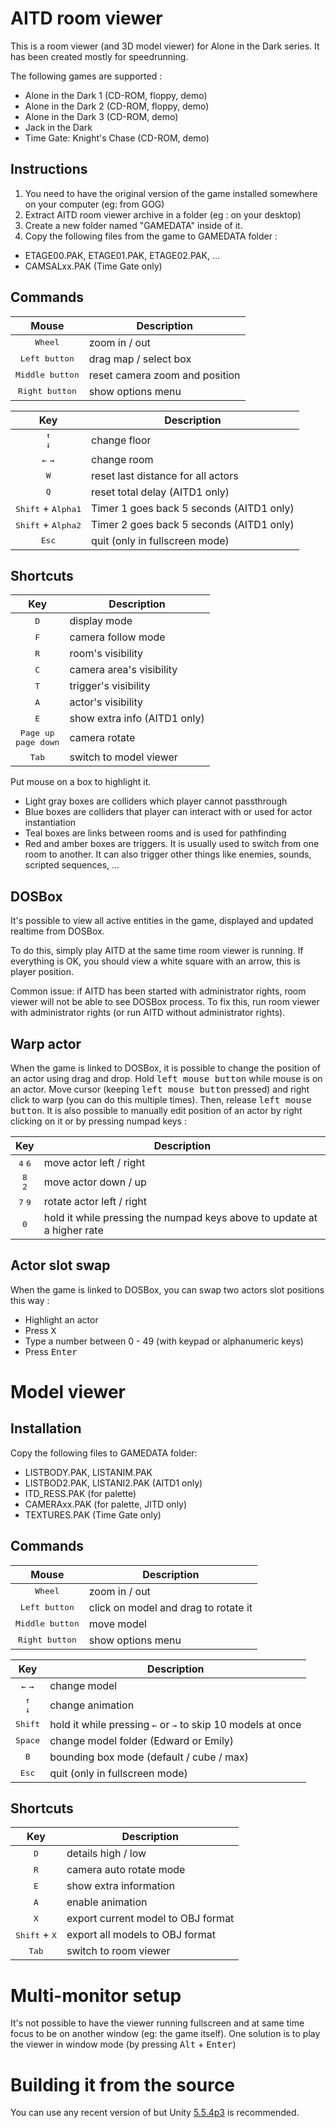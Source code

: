 # AITD room viewer

This is a room viewer (and 3D model viewer) for Alone in the Dark series.
It has been created mostly for speedrunning.

The following games are supported :
- Alone in the Dark 1 (CD-ROM, floppy, demo)
- Alone in the Dark 2 (CD-ROM, floppy, demo)
- Alone in the Dark 3 (CD-ROM, demo)
- Jack in the Dark
- Time Gate: Knight's Chase (CD-ROM, demo)

## Instructions
1. You need to have the original version of the game installed somewhere on your computer (eg: from GOG)
2. Extract AITD room viewer archive in a folder (eg : on your desktop)
3. Create a new folder named "GAMEDATA" inside of it.
4. Copy the following files from the game to GAMEDATA folder :
  - ETAGE00.PAK, ETAGE01.PAK, ETAGE02.PAK, ...
  - CAMSALxx.PAK (Time Gate only)

## Commands

| Mouse | Description |
| :-: | - |
| <kbd>Wheel</kbd> | zoom in / out |
| <kbd>Left button</kbd> | drag map / select box |
| <kbd>Middle button</kbd> | reset camera zoom and position
| <kbd>Right button</kbd> | show options menu

| Key | Description |
| :-: | - |
| <kbd>↑</kbd> <br/> <kbd>↓</kbd> | change floor
| <kbd>←</kbd> <kbd>→</kbd> | change room
| <kbd>W</kbd> | reset last distance for all actors
| <kbd>Q</kbd> | reset total delay (AITD1 only)
| <kbd>Shift</kbd> + <kbd>Alpha1</kbd> | Timer 1 goes back 5 seconds (AITD1 only)
| <kbd>Shift</kbd> + <kbd>Alpha2</kbd> | Timer 2 goes back 5 seconds (AITD1 only)
| <kbd>Esc</kbd> | quit (only in fullscreen mode)

## Shortcuts

| Key | Description |
| :-: | - |
| <kbd>D</kbd> | display mode
| <kbd>F</kbd> | camera follow mode
| <kbd>R</kbd> | room's visibility
| <kbd>C</kbd> | camera area's visibility
| <kbd>T</kbd> | trigger's visibility
| <kbd>A</kbd> | actor's visibility
| <kbd>E</kbd> | show extra info (AITD1 only)
| <kbd>Page up</kbd> <br/> <kbd>page down</kbd> | camera rotate
| <kbd>Tab</kbd> | switch to model viewer

Put mouse on a box to highlight it.
- Light gray boxes are colliders which player cannot passthrough
- Blue boxes are colliders that player can interact with or used for actor instantiation
- Teal boxes are links between rooms and is used for pathfinding
- Red and amber boxes are triggers. It is usually used to switch from one room to another. It can also trigger other things like enemies, sounds, scripted sequences, ...

## DOSBox
It's possible to view all active entities in the game, displayed and updated realtime from DOSBox.

To do this, simply play AITD at the same time room viewer is running.
If everything is OK, you should view a white square with an arrow, this is player position.

Common issue: if AITD has been started with administrator rights, room viewer will not be able to see DOSBox process.
To fix this, run room viewer with administrator rights (or run AITD without administrator rights).

## Warp actor
When the game is linked to DOSBox, it is possible to change the position of an actor using drag and drop. Hold <kbd>left mouse button</kbd> while mouse is on an actor. Move cursor (keeping <kbd>left mouse button</kbd> pressed) and right click to warp (you can do this multiple times). Then, release <kbd>left mouse button</kbd>. It is also possible to manually edit position of an actor by right clicking on it or by pressing numpad keys :

| Key | Description |
| :-: | - |
| <kbd>4</kbd>  <kbd>6</kbd>| move actor left / right
| <kbd>8</kbd> <br/> <kbd>2</kbd> | move actor down / up
| <kbd>7</kbd>  <kbd>9</kbd> | rotate actor left / right
| <kbd>0</kbd> | hold it while pressing the numpad keys above to update at a higher rate

## Actor slot swap
When the game is linked to DOSBox, you can swap two actors slot positions this way : 
- Highlight an actor
- Press <kbd>X</kbd>
- Type a number between 0 - 49 (with keypad or alphanumeric keys)
- Press <kbd>Enter</kbd>

# Model viewer

## Installation

Copy the following files to GAMEDATA folder:
- LISTBODY.PAK, LISTANIM.PAK
- LISTBOD2.PAK, LISTANI2.PAK (AITD1 only)
- ITD_RESS.PAK (for palette)
- CAMERAxx.PAK (for palette, JITD only)
- TEXTURES.PAK (Time Gate only)

## Commands

| Mouse | Description |
| :-: | - |
| <kbd>Wheel</kbd> | zoom in / out
| <kbd>Left button</kbd> | click on model and drag to rotate it
| <kbd>Middle button</kbd> | move model
| <kbd>Right button</kbd> | show options menu

| Key | Description |
| :-: | - |
| <kbd>←</kbd> <kbd>→</kbd> | change model
| <kbd>↑</kbd> <br/> <kbd>↓</kbd> | change animation
| <kbd>Shift</kbd> | hold it while pressing <kbd>←</kbd> or <kbd>→</kbd> to skip 10 models at once
| <kbd>Space</kbd> | change model folder (Edward or Emily)
| <kbd>B</kbd> | bounding box mode (default / cube / max)
| <kbd>Esc</kbd> | quit (only in fullscreen mode)

## Shortcuts

| Key | Description |
| :-: | - |
| <kbd>D</kbd> | details high / low
| <kbd>R</kbd> | camera auto rotate mode
| <kbd>E</kbd> | show extra information
| <kbd>A</kbd> | enable animation
| <kbd>X</kbd> | export current model to OBJ format
| <kbd>Shift</kbd> + <kbd>X</kbd> | export all models to OBJ format
| <kbd>Tab</kbd> | switch to room viewer

# Multi-monitor setup

It's not possible to have the viewer running fullscreen and at same time focus to be on another window (eg: the game itself).
One solution is to play the viewer in window mode (by pressing <kbd>Alt</kbd> + <kbd>Enter</kbd>)

# Building it from the source

You can use any recent version of but Unity [5.5.4p3](https://unity.com/releases/editor/archive) is recommended.